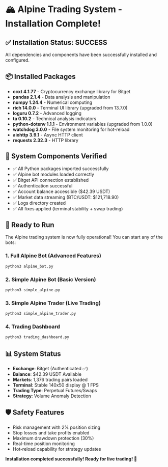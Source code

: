 # 🏔️ Alpine Trading System - Installation Complete!

## ✅ Installation Status: SUCCESS

All dependencies and components have been successfully installed and configured.

## 📦 Installed Packages
- **ccxt 4.1.77** - Cryptocurrency exchange library for Bitget
- **pandas 2.1.4** - Data analysis and manipulation
- **numpy 1.24.4** - Numerical computing
- **rich 14.0.0** - Terminal UI library (upgraded from 13.7.0)
- **loguru 0.7.2** - Advanced logging
- **ta 0.10.2** - Technical analysis indicators
- **python-dotenv 1.1.1** - Environment variables (upgraded from 1.0.0)
- **watchdog 3.0.0** - File system monitoring for hot-reload
- **aiohttp 3.9.1** - Async HTTP client
- **requests 2.32.3** - HTTP library

## 🔧 System Components Verified
- ✅ All Python packages imported successfully
- ✅ Alpine bot modules loaded correctly
- ✅ Bitget API connection established
- ✅ Authentication successful
- ✅ Account balance accessible ($42.39 USDT)
- ✅ Market data streaming (BTC/USDT: $121,718.90)
- ✅ Logs directory created
- ✅ All fixes applied (terminal stability + swap trading)

## 🚀 Ready to Run

The Alpine trading system is now fully operational! You can start any of the bots:

### 1. Full Alpine Bot (Advanced Features)
```bash
python3 alpine_bot.py
```

### 2. Simple Alpine Bot (Basic Version)
```bash
python3 simple_alpine.py
```

### 3. Simple Alpine Trader (Live Trading)
```bash
python3 simple_alpine_trader.py
```

### 4. Trading Dashboard
```bash
python3 trading_dashboard.py
```

## 📊 System Status
- **Exchange**: Bitget (Authenticated ✅)
- **Balance**: $42.39 USDT Available
- **Markets**: 1,376 trading pairs loaded
- **Terminal**: Stable 140x50 display @ 1 FPS
- **Trading Type**: Perpetual Futures/Swaps
- **Strategy**: Volume Anomaly Detection

## 🛡️ Safety Features
- Risk management with 2% position sizing
- Stop losses and take profits enabled
- Maximum drawdown protection (30%)
- Real-time position monitoring
- Hot-reload capability for strategy updates

**Installation completed successfully! Ready for live trading! 🎯** 